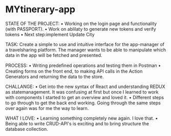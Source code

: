 # MYtinerary-app

STATE OF THE PROJECT: • Working on the login page and functionality (with PASSPORT).
• Work on ablilaty to generate new tokens and verify tokens
• Next step:implement Update City

TASK: Create a simple to use and intuitive interface for the app-manager of a travelsharing platform. 
The manager wants to be able to manipulate which data in the app will be fetched and presented. 

PROCESS: • Writing predeﬁned operations and testing them in Postman
• Creating forms on the front end, to making API calls in the Action Generators and returning the data to the store.

CHALLANGE: • Get into the new syntax of React and understanding REDUX as statemanagement. It was confusing at first but
once I learned to work with components I started to get an overview and loved it.
• Different steps to go through to get the back end working. Going through the same steps over again was for me the way to learn.

WHAT I LOVE: • Learning something completely new again. I love that. • Being able to write CRUD-API's is exciting and 
to bring structure the database collection.

